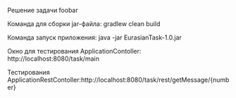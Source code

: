 Решение задачи foobar

Команда для сборки jar-файла: gradlew clean build

Команда запуск приложения: java -jar EurasianTask-1.0.jar

Окно для тестирования ApplicationContoller: http://localhost:8080/task/main

Тестирования ApplicationRestContoller:http://localhost:8080/task/rest/getMessage/{number}

